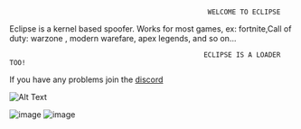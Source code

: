 




                                                     WELCOME TO ECLIPSE
                                                                  
                                                                  
Eclipse is a kernel based spoofer. Works for most games, ex: fortnite,Call of duty: warzone , modern warefare, apex legends, and so on...   

                                                    ECLIPSE IS A LOADER TOO!
                                                    

If you have any problems join the [discord](https://discord.io/Eclipsedspoofer)

![Alt Text](https://tenor.com/view/cat-the-cat-he-dance-he-dance-gif-24077288)

![image](https://user-images.githubusercontent.com/114242816/196004120-4b7a224b-de03-43e9-a502-b4360b9be902.png)
![image](https://user-images.githubusercontent.com/114242816/196004131-dfd61a1f-916e-452f-8c19-cf00d797738c.png)
